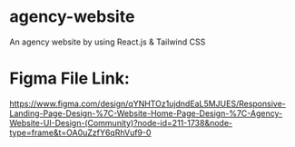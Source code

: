 # agency-website

An agency website by using React.js &amp; Tailwind CSS

<h1>Figma File Link:</h1>

<a>https://www.figma.com/design/qYNHTOz1ujdndEaL5MJUES/Responsive-Landing-Page-Design-%7C-Website-Home-Page-Design-%7C-Agency-Website-UI-Design-(Community)?node-id=211-1738&node-type=frame&t=OA0uZzfY6qRhVuf9-0</a>
